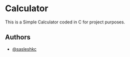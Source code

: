 
# Calculator

This is a Simple Calculator coded in C for project purposes.

## Authors

- [@sasleshkc](https://www.https://github.com/sasleshkc)

  